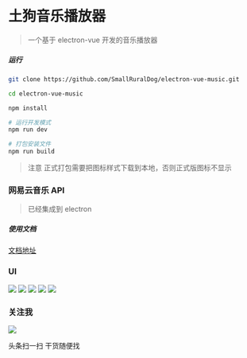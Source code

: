 # 土狗音乐播放器

> 一个基于 electron-vue 开发的音乐播放器


##### 运行

``` bash
git clone https://github.com/SmallRuralDog/electron-vue-music.git

cd electron-vue-music

npm install

# 运行开发模式
npm run dev

# 打包安装文件 
npm run build

```
>注意 正式打包需要把图标样式下载到本地，否则正式版图标不显示

### 网易云音乐 API


> 已经集成到 electron  

##### 使用文档

[文档地址](https://binaryify.github.io/NeteaseCloudMusicApi)


### UI

![](https://i.loli.net/2018/07/23/5b55923480eac.png)
![](https://i.loli.net/2018/07/23/5b5592342f330.png)
![](https://i.loli.net/2018/07/23/5b559233da730.png)
![](https://i.loli.net/2018/07/23/5b5592333d294.png)
![](https://i.loli.net/2018/07/23/5b5592337750c.png)

### 关注我

![](http://makefriends.bs2dl.yy.com/Coder_290.jpeg)

头条扫一扫  干货随便找
